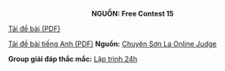 **<center>NGUỒN: Free Contest 15</center>**

[Tải đề bài (PDF)](/statements/2111/LEASTTURN.pdf)

[Tải đề bài tiếng Anh (PDF)](/statements/2111/LEASTTURN_en.pdf)
**Nguồn:** [Chuyên Sơn La Online Judge](http://csloj.ddns.net/)

**Group giải đáp thắc mắc:** [Lập trình 24h](https://www.facebook.com/groups/1386904321519984)